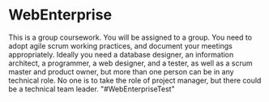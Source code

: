 # WebEnterprise
This is a group coursework. You will be assigned to a group. You need to adopt agile scrum working practices, and document your meetings appropriately. Ideally you need a database designer, an information architect, a programmer, a web designer, and a tester, as well as a scrum master and product owner, but more than one person can be in any technical role. No one is to take the role of project manager, but there could be a technical team leader.
"#WebEnterpriseTest"
